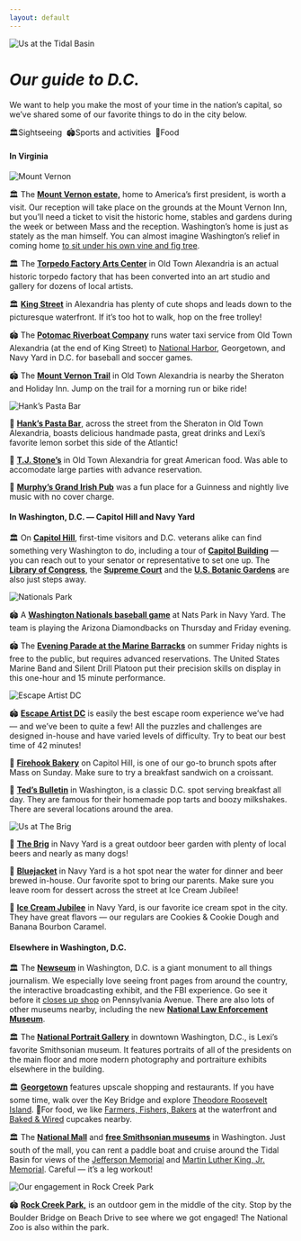 ```yaml
---
layout: default
---
```


![Us at the Tidal Basin](../assets/images/IMG_6671.jpg)

# _Our guide to D.C._

We want to help you make the most of your time in the nation’s capital, so we’ve shared some of our favorite things to do in the city below.

<p class="dc-legend">🏛Sightseeing&nbsp;&nbsp;🏟Sports and activities&nbsp;&nbsp;🍴Food </p>

#### In Virginia

<div class="dc-guide" markdown="1">

![Mount Vernon](../assets/images/mt-vernon.jpg)

🏛 The [**Mount Vernon estate,**](https://www.mountvernon.org/) home to America’s first president, is worth a visit. Our reception will take place on the grounds at the Mount Vernon Inn, but you’ll need a ticket to visit the historic home, stables and gardens during the week or between Mass and the reception. Washington’s home is just as stately as the man himself. You can almost imagine Washington’s relief in coming home [to sit under his own vine and fig tree](https://www.youtube.com/watch?v=uV4UpCq2azs).

🏛 The [**Torpedo Factory Arts Center**](http://torpedofactory.org/) in Old Town Alexandria is an actual historic torpedo factory that has been converted into an art studio and gallery for dozens of local artists.

🏛 [**King Street**](https://www.visitalexandriava.com/old-town-alexandria/) in Alexandria has plenty of cute shops and leads down to the picturesque waterfront. If it’s too hot to walk, hop on the free trolley!

🏟 The [**Potomac Riverboat Company**](https://www.potomacriverboatco.com/water-taxi/) runs water taxi service from Old Town Alexandria (at the end of King Street) to [National Harbor](https://www.nationalharbor.com/), Georgetown, and Navy Yard in D.C. for baseball and soccer games.

🏟 The [**Mount Vernon Trail**](https://www.nps.gov/gwmp/planyourvisit/mtvernontrail.htm) in Old Town Alexandria is nearby the Sheraton and Holiday Inn. Jump on the trail for a morning run or bike ride!

![Hank’s Pasta Bar](../assets/images/hanks.jpg)

🍴 [**Hank’s Pasta Bar**](https://hankspastabar.com/), across the street from the Sheraton in Old Town Alexandria, boasts delicious handmade pasta, great drinks and Lexi’s favorite lemon sorbet this side of the Atlantic!

🍴 [**T.J. Stone’s**](https://www.tjstones.com/) in Old Town Alexandria for great American food. Was able to accomodate large parties with advance reservation.

🍴 [**Murphy’s Grand Irish Pub**](http://www.murphyspub.com/) was a fun place for a Guinness and nightly live music with no cover charge.

</div>


#### In Washington, D.C. — Capitol Hill and Navy Yard

<div class="dc-guide" markdown="1">

🏛 On [**Capitol Hill**](https://washington.org/dc-neighborhoods/capitol-hill), first-time visitors and D.C. veterans alike can find something very Washington to do, including a tour of [**Capitol Building**](https://www.visitthecapitol.gov/plan-visit/book-tour-capitol) — you can reach out to your senator or representative to set one up. The [**Library of Congress**](https://www.loc.gov/), the [**Supreme Court**](https://www.supremecourt.gov/visiting/visiting.aspx) and the [**U.S. Botanic Gardens**](https://www.usbg.gov/) are also just steps away. 


![Nationals Park](../assets/images/nats-park.jpg) 

🏟 A [**Washington Nationals baseball game**](https://www.mlb.com/nationals) at Nats Park in Navy Yard. The team is playing the Arizona Diamondbacks on Thursday and Friday evening.

🏟 The [**Evening Parade at the Marine Barracks**](https://www.barracks.marines.mil/Parades/Evening-Parade/) on summer Friday nights is free to the public, but requires advanced reservations. The United States Marine Band and Silent Drill Platoon put their precision skills on display in this one-hour and 15 minute performance.

![Escape Artist DC](../assets/images/escape-artist.jpg)

🏟 [**Escape Artist DC**](https://www.escapeartistdc.com/) is easily the best escape room experience we’ve had — and we’ve been to quite a few! All the puzzles and challenges are designed in-house and have varied levels of difficulty. Try to beat our best time of 42 minutes!

🍴 [**Firehook Bakery**](https://www.firehook.com/) on Capitol Hill, is one of our go-to brunch spots after Mass on Sunday. Make sure to try a breakfast sandwich on a croissant.

🍴 [**Ted’s Bulletin**](https://www.tedsbulletin.com/) in Washington, is a classic D.C. spot serving breakfast all day. They are famous for their homemade pop tarts and boozy milkshakes. There are several locations around the area.

![Us at The Brig](../assets/images/the-brig.jpg)

🍴 [**The Brig**](http://www.thebrigdc.com/) in Navy Yard is a great outdoor beer garden with plenty of local beers and nearly as many dogs!

🍴 [**Bluejacket**](https://bluejacketdc.com/) in Navy Yard is a hot spot near the water for dinner and beer brewed in-house. Our favorite spot to bring our parents. Make sure you leave room for dessert across the street at Ice Cream Jubilee!

🍴 [**Ice Cream Jubilee**](https://www.icecreamjubilee.com/) in Navy Yard, is our favorite ice cream spot in the city. They have great flavors — our regulars are Cookies & Cookie Dough and Banana Bourbon Caramel.

</div>

#### Elsewhere in Washington, D.C.

<div class="dc-guide" markdown="1">


🏛 The [**Newseum**](http://www.newseum.org/) in Washington, D.C. is a giant monument to all things journalism. We especially love seeing front pages from around the country, the interactive broadcasting exhibit, and the FBI experience. Go see it before it [closes up shop](https://www.washingtonpost.com/education/2019/01/25/johns-hopkins-buy-newseum-building-dc-journalism-museum-plans-relocate/) on Pennsylvania Avenue. There are also lots of other museums nearby, including the new [**National Law Enforcement Museum**](https://lawenforcementmuseum.org/).

🏛 The [**National Portrait Gallery**](https://npg.si.edu/home/national-portrait-gallery) in downtown Washington, D.C., is Lexi’s favorite Smithsonian museum. It features portraits of all of the presidents on the main floor and more modern photography and portraiture exhibits elsewhere in the building.

🏛 [**Georgetown**]() features upscale shopping and restaurants. If you have some time, walk over the Key Bridge and explore [Theodore Roosevelt Island](https://www.nps.gov/this/index.htm). 🍴For food, we like [Farmers, Fishers, Bakers](https://www.farmersfishersbakers.com/) at the waterfront and [Baked & Wired](https://bakedandwired.com/) cupcakes nearby.

🏛 The [**National Mall**](https://npg.si.edu/home/national-portrait-gallery) and [**free Smithsonian museums**](https://www.si.edu/museums) in Washington. Just south of the mall, you can rent a paddle boat and cruise around the Tidal Basin for views of the [Jefferson Memorial](https://www.nps.gov/thje/index.htm) and [Martin Luther King, Jr. Memorial](https://www.nps.gov/mlkm/index.htm). Careful — it’s a leg workout!

![Our engagement in Rock Creek Park](../assets/images/proposal.jpg)

🏟 [**Rock Creek Park,**]() is an outdoor gem in the middle of the city. Stop by the Boulder Bridge on Beach Drive to see where we got engaged! The National Zoo is also within the park.


</div>

